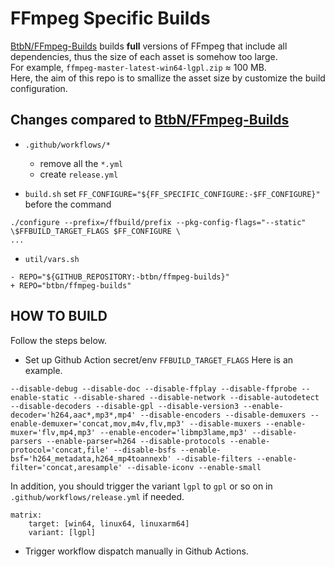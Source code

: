 # FFmpeg Specific Builds

[BtbN/FFmpeg-Builds](https://github.com/BtbN/FFmpeg-Builds) builds **full** versions of FFmpeg that include all dependencies,
thus the size of each asset is somehow too large.     
For example, `ffmpeg-master-latest-win64-lgpl.zip` ≈ 100 MB.   
Here, the aim of this repo is to smallize the asset size by customize the build configuration.  


## Changes compared to [BtbN/FFmpeg-Builds](https://github.com/BtbN/FFmpeg-Builds)
+ `.github/workflows/*`
    + remove all the `*.yml`  
    + create `release.yml`  

+ `build.sh`
set `FF_CONFIGURE="${FF_SPECIFIC_CONFIGURE:-$FF_CONFIGURE}"` before the command
```
./configure --prefix=/ffbuild/prefix --pkg-config-flags="--static" \$FFBUILD_TARGET_FLAGS $FF_CONFIGURE \
...
```

+ `util/vars.sh`
```
- REPO="${GITHUB_REPOSITORY:-btbn/ffmpeg-builds}"
+ REPO="btbn/ffmpeg-builds"
```

## HOW TO BUILD
Follow the steps below.

+ Set up Github Action secret/env `FFBUILD_TARGET_FLAGS`
Here is an example.  
```
--disable-debug --disable-doc --disable-ffplay --disable-ffprobe --enable-static --disable-shared --disable-network --disable-autodetect --disable-decoders --disable-gpl --disable-version3 --enable-decoder='h264,aac*,mp3*,mp4' --disable-encoders --disable-demuxers --enable-demuxer='concat,mov,m4v,flv,mp3' --disable-muxers --enable-muxer='flv,mp4,mp3' --enable-encoder='libmp3lame,mp3' --disable-parsers --enable-parser=h264 --disable-protocols --enable-protocol='concat,file' --disable-bsfs --enable-bsf='h264_metadata,h264_mp4toannexb' --disable-filters --enable-filter='concat,aresample' --disable-iconv --enable-small
```

In addition, you should trigger the variant `lgpl` to `gpl` or so on in `.github/workflows/release.yml` if needed.  
```
matrix:
    target: [win64, linux64, linuxarm64]
    variant: [lgpl]
```
+ Trigger workflow dispatch manually in Github Actions.

